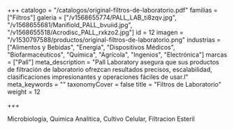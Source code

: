 +++
catalogo = "/catalogos/original-filtros-de-laboratorio.pdf"
familias = ["Filtros"]
galeria = ["/v1568655774/PALL_LAB_ti8zqv.jpg", "/v1568655681/Manifiold_PALL_bvuiid.jpg", "/v1568655518/Acrodisc_PALL_rxkzo2.jpg"]
id = 12
imagen = "/v1530797588/productos/original-filtros-de-laboratorio.png"
industrias = ["Alimentos y Bebidas", "Energía", "Dispositivos Médicos", "Biofarmacéuticos", "Química", "Agrícola", "Ingenios", "Electrónica"]
marcas = ["Pall"]
meta_description = "Pall Laboratory asegura que sus productos de filtración de laboratorio ofrezcan resultados precisos, escalabilidad, clasificaciones impresionantes y operaciones fáciles de usar.l"
meta_keywords = ""
taxonomyCover = false
title = "Filtros de Laboratorio"
weight = 12

+++
<p>Microbiologia, Quimica Analitica, Cultivo Celular, Filtracion Esteril</p>